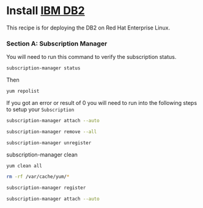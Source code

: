 # Install [IBM DB2](https://www.ibm.com/docs/en/db2/11.1?topic=administration-db2-data-servers)

This recipe is for deploying the DB2 on Red Hat Enterprise Linux.

### Section A: Subscription Manager

You will need to run this command to verify the subscription status.
```bash
subscription-manager status
```
Then
```bash
yum repolist
```
If you got an error or result of 0 you will need to run into the following steps to setup your `Subscription`

```bash
subscription-manager attach --auto
```
```bash
subscription-manager remove --all
```
```bash
subscription-manager unregister
```
subscription-manager clean
```bash
yum clean all
```
```bash
rm -rf /var/cache/yum/*
```
```bash
subscription-manager register
```
```bash
subscription-manager attach --auto
```

